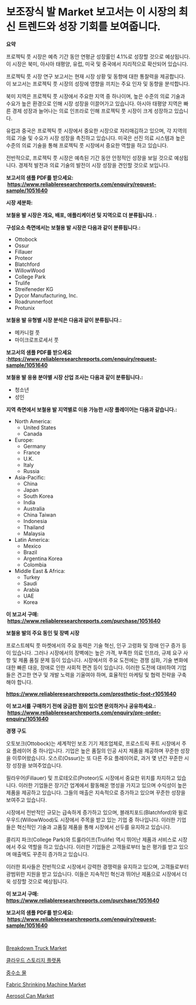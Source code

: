 <p><h1>보조장식 발 Market 보고서는 이 시장의 최신 트렌드와 성장 기회를 보여줍니다.</h1></p><p><strong>요약</strong></p>
<p><p>프로젝틱 풋 시장은 예측 기간 동안 연평균 성장률인 4.1%로 성장할 것으로 예상됩니다. 이 시장은 북미, 아시아 태평양, 유럽, 미국 및 중국에서 지리적으로 확산되어 있습니다. </p><p>프로젝틱 풋 시장 연구 보고서는 현재 시장 상황 및 동향에 대한 통찰력을 제공합니다. 이 보고서는 프로젝틱 풋 시장의 성장에 영향을 끼치는 주요 인자 및 동향을 분석합니다. </p><p>북미 지역은 프로젝틱 풋 시장에서 주요한 지역 중 하나이며, 높은 수준의 의료 기술과 수요가 높은 환경으로 인해 시장 성장을 이끌어가고 있습니다. 아시아 태평양 지역은 빠른 경제 성장과 늘어나는 의료 인프라로 인해 프로젝틱 풋 시장이 크게 성장하고 있습니다. </p><p>유럽과 중국은 프로젝틱 풋 시장에서 중요한 시장으로 자리매김하고 있으며, 각 지역의 의료 기술 및 수요가 시장 성장을 촉진하고 있습니다. 미국은 선진 의료 시스템과 높은 수준의 의료 기술을 통해 프로젝틱 풋 시장에서 중요한 역할을 하고 있습니다. </p><p>전반적으로, 프로젝틱 풋 시장은 예측된 기간 동안 안정적인 성장을 보일 것으로 예상됩니다. 경제적 발전과 의료 기술의 발전이 시장 성장을 견인할 것으로 보입니다.</p></p>
<p><strong>보고서의 샘플 PDF를 받으세요: &nbsp;<a href="https://www.reliableresearchreports.com/enquiry/request-sample/1051640">https://www.reliableresearchreports.com/enquiry/request-sample/1051640</a></strong></p>
<p><strong>시장 세분화:</strong></p>
<p><strong> 보철용 발 시장은 개요, 배포, 애플리케이션 및 지역으로 더 분류됩니다. :</strong></p>
<p><strong>구성요소 측면에서는 보철용 발 시장은 다음과 같이 분류됩니다.:</strong></p>
<p><ul><li>Ottobock</li><li>Ossur</li><li>Fillauer</li><li>Proteor</li><li>Blatchford</li><li>WillowWood</li><li>College Park</li><li>Trulife</li><li>Streifeneder KG</li><li>Dycor Manufacturing, Inc.</li><li>Roadrunnerfoot</li><li>Protunix</li></ul></p>
<p><strong> 보철용 발 유형별 시장 분석은 다음과 같이 분류됩니다.:</strong></p>
<p><ul><li>메카니컬 풋</li><li>마이크로프로세서 풋</li></ul></p>
<p><strong>보고서의 샘플 PDF를 받으세요 :<a href="https://www.reliableresearchreports.com/enquiry/request-sample/1051640">https://www.reliableresearchreports.com/enquiry/request-sample/1051640</a></strong></p>
<p><strong> 보철용 발 응용 분야별 시장 산업 조사는 다음과 같이 분류됩니다.:</strong></p>
<p><ul><li>청소년</li><li>성인</li></ul></p>
<p><strong>지역 측면에서 보철용 발 지역별로 이용 가능한 시장 플레이어는 다음과 같습니다.:</strong></p>
<p><ul>
    <li>
        North America:
        <ul>
            <li>United States</li>
            <li>Canada</li>
        </ul>
    </li>
    <li>
        Europe:
        <ul>
            <li>Germany</li>
            <li>France</li>
            <li>U.K.</li>
            <li>Italy</li>
            <li>Russia</li>
        </ul>
    </li>
    <li>
        Asia-Pacific:
        <ul>
            <li>China</li>
            <li>Japan</li>
            <li>South Korea</li>
            <li>India</li>
            <li>Australia</li>
            <li>China Taiwan</li>
            <li>Indonesia</li>
            <li>Thailand</li>
            <li>Malaysia</li>
        </ul>
    </li>
    <li>
        Latin America:
        <ul>
            <li>Mexico</li>
            <li>Brazil</li>
            <li>Argentina Korea</li>
            <li>Colombia</li>
        </ul>
    </li>
    <li>
        Middle East & Africa:
        <ul>
            <li>Turkey</li>
            <li>Saudi</li>
            <li>Arabia</li>
            <li>UAE</li>
            <li>Korea</li>
        </ul>
    </li>
    </ul></p>
<p><strong>이 보고서 구매: &nbsp;<a href="https://www.reliableresearchreports.com/purchase/1051640">https://www.reliableresearchreports.com/purchase/1051640</a></strong></p>
<p><strong>보철용 발의 주요 동인 및 장벽 시장</strong></p>
<p><p>프로스트헤틱 풋 마켓에서의 주요 동력은 기술 혁신, 인구 고령화 및 장애 인구 증가 등이 있습니다. 그러나 시장에서의 장벽에는 높은 가격, 부족한 의료 인프라, 규제 요구 사항 및 제품 품질 문제 등이 있습니다. 시장에서의 주요 도전에는 경쟁 심화, 기술 변화에 대한 빠른 대응, 장애로 인한 사회적 편견 등이 있습니다. 이러한 도전에 대비하여 기업들은 견고한 연구 및 개발 노력을 기울여야 하며, 효율적인 마케팅 및 협력 전략을 구축해야 합니다.</p></p>
<p><strong><a href="https://www.reliableresearchreports.com/prosthetic-foot-r1051640">https://www.reliableresearchreports.com/prosthetic-foot-r1051640</a></strong></p>
<p><strong>이 보고서를 구매하기 전에 궁금한 점이 있으면 문의하거나 공유하세요.: &nbsp;<a href="https://www.reliableresearchreports.com/enquiry/pre-order-enquiry/1051640">https://www.reliableresearchreports.com/enquiry/pre-order-enquiry/1051640</a></strong></p>
<p><strong>경쟁 구도</strong></p>
<p><p>오토보크(Ottobock)는 세계적인 보조 기기 제조업체로, 프로스트릭 푸트 시장에서 주요 플레이어 중 하나입니다. 기업은 높은 품질의 인공 사지 제품을 제공하며 꾸준한 성장을 이루어왔습니다. 오스르(Ossur)는 또 다른 주요 플레이어로, 과거 몇 년간 꾸준한 시장 성장을 보여주었습니다.</p><p>필라우어(Fillauer) 및 프로테오르(Proteor)도 시장에서 중요한 위치를 차지하고 있습니다. 이러한 기업들은 장기간 업계에서 활동해온 명성을 가지고 있으며 수익성이 높은 제품을 제공하고 있습니다. 그들의 매출은 지속적으로 증가하고 있으며 꾸준한 성장을 보여주고 있습니다.</p><p>시장에서 전반적인 규모는 급속하게 증가하고 있으며, 블래치포드(Blatchford)와 윌로우우드(WillowWood)도 시장에서 주목을 받고 있는 기업 중 하나입니다. 이러한 기업들은 혁신적인 기술과 고품질 제품을 통해 시장에서 선두를 유지하고 있습니다.</p><p>콜리지 파크(College Park)와 트룰라이프(Trulife) 역시 뛰어난 제품과 서비스로 시장에서 주요 역할을 하고 있습니다. 이러한 기업들은 고객들로부터 높은 평가를 받고 있으며 매출액도 꾸준히 증가하고 있습니다.</p><p>이러한 회사들은 전반적으로 시장에서 강력한 경쟁력을 유지하고 있으며, 고객들로부터 광범위한 지원을 받고 있습니다. 이들은 지속적인 혁신과 뛰어난 제품으로 시장에서 더욱 성장할 것으로 예상됩니다.</p></p>
<p><strong>이 보고서 구매: &nbsp; <a href="https://www.reliableresearchreports.com/purchase/1051640">https://www.reliableresearchreports.com/purchase/1051640</a></strong></p>
<p><strong>보고서의 샘플 PDF를 받으세요: &nbsp;<a href="https://www.reliableresearchreports.com/enquiry/request-sample/1051640">https://www.reliableresearchreports.com/enquiry/request-sample/1051640</a></strong><strong></strong></p>
<p>&nbsp;</p>
<p><p><a href="https://www.linkedin.com/pulse/breakdown-truck-market-size-evaluating-its-trends-growth-projections-i8dke?trackingId=iSpuTTCWA%2F2cPWp%2BBkjhyw%3D%3D">Breakdown Truck Market</a></p><p><a href="https://medium.com/@evo032/%ED%81%B4%EB%9D%BC%EC%9A%B0%EB%93%9C-%EC%8A%A4%ED%86%A0%EB%A6%AC%EC%A7%80-%ED%94%8C%EB%9E%AB%ED%8F%BC-%EC%8B%9C%EC%9E%A5-%EC%8B%9C%EC%9E%A5-cagr-%EC%8B%9C%EC%9E%A5-%EB%8F%99%ED%96%A5-%EB%B0%8F-%EC%84%B1%EC%9E%A5-%EC%A0%84%EB%9E%B5%EC%97%90-%EB%8C%80%ED%95%9C-%ED%86%B5%EC%B0%B0%EB%A0%A5-79b1d9452cba">클라우드 스토리지 플랫폼</a></p><p><a href="https://medium.com/@kennyaniel5/%EB%94%94%ED%8A%9C%EB%A5%A8-%EC%88%98%EC%86%8C%EC%82%B0%ED%99%94%EB%AC%BC-%EC%8B%9C%EC%9E%A5-%EC%8B%9C%EC%9E%A5-%EC%A0%90%EC%9C%A0%EC%9C%A8-%EC%8B%9C%EC%9E%A5-%EB%8F%99%ED%96%A5-%EA%B7%B8%EB%A6%AC%EA%B3%A0-%EB%AF%B8%EB%9E%98-%EC%84%B1%EC%9E%A5-%ED%83%90%EC%83%89-e43285928fb3">중수소 물</a></p><p><a href="https://view.publitas.com/reportprime-1/fabric-shrinking-machine-market-comprehensive-assessment-by-type-application-and-geography/">Fabric Shrinking Machine Market</a></p><p><a href="https://www.linkedin.com/pulse/decoding-aerosol-can-market-metrics-share-trends-growth-patterns-3lfge?trackingId=zlOPtWXL4gXCQo5%2BMzp8pA%3D%3D">Aerosol Can Market</a></p></p>
